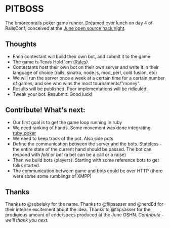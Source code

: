 # PITBOSS

The bmoreonrails poker game runner. Dreamed over lunch on day 4 of RailsConf, conceived at the [June open source hack night](http://www.meetup.com/bmore-on-rails/calendar/13566036/).

## Thoughts

* Each contestant will build their own bot, and submit it to the game
* The game is Texas Hold 'em ([Rules](http://poker.about.com/od/poker101/ht/holdem101.htm))
* Contestants host their own bot on their own server and write it in their language of choice (rails, sinatra, node.js, mod_perl, cold fusion, etc)
* We will run the server once a week at a certain time for a certain number of games, and see who wins the most tournaments/"money".
* Results will be published. Poor implementations will be ridiculed.
* Tweak your bot. Resubmit. Good luck!

## Contribute! What's next:

* Our first goal is to get the game loop running in ruby
* We need ranking of hands. Some movement was done integrating [ruby_poker](http://rubyforge.org/projects/rubypoker/)
* We need to keep track of the pot. Also side pots
* Define the communication between the server and the bots. Stateless - the entire state of the current hand should be passed. The bot can respond with *fold* or *bet* (a bet can be a call or a raise)
* Then we build bots (players). Starting with some reference bots to get folks started.
* The communication between game and bots could be over HTTP (there were some some rumblings of XMPP)

## Thanks

Thanks to @subelsky for the name. Thanks to @flipsasser and @nerdEd for their intense excitement about the idea. Thanks to @flipsasser for the prodigious amount of code/specs produced at the June OSHN. *Contribute - we'll thank you next.*